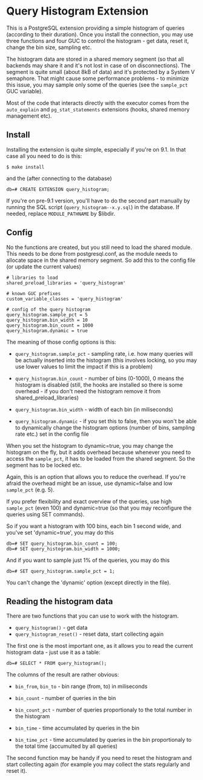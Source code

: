 Query Histogram Extension
=========================
This is a PostgreSQL extension providing a simple histogram of queries
(according to their duration). Once you install the connection, you
may use three functions and four GUC to control the histogram - get
data, reset it, change the bin size, sampling etc.

The histogram data are stored in a shared memory segment (so that all
backends may share it and it's not lost in case of on disconnections).
The segment is quite small (about 8kB of data) and it's protected by
a System V semaphore. That might cause some performance problems - to
minimize this issue, you may sample only some of the queries (see the
`sample_pct` GUC variable).

Most of the code that interacts directly with the executor comes from
the `auto_explain` and `pg_stat_statements` extensions (hooks, shared
memory management etc).


Install
-------
Installing the extension is quite simple, especially if you're on 9.1.
In that case all you need to do is this:

    $ make install

and the (after connecting to the database)

    db=# CREATE EXTENSION query_histogram;

If you're on pre-9.1 version, you'll have to do the second part manually
by running the SQL script (`query_histogram--x.y.sql`) in the database. If
needed, replace `MODULE_PATHNAME` by $libdir.


Config
------
No the functions are created, but you still need to load the shared
module. This needs to be done from postgresql.conf, as the module
needs to allocate space in the shared memory segment. So add this to
the config file (or update the current values)

    # libraries to load
    shared_preload_libraries = 'query_histogram'

    # known GUC prefixes
    custom_variable_classes = 'query_histogram'

    # config of the query histogram
    query_histogram.sample_pct = 5
    query_histogram.bin_width = 10
    query_histogram.bin_count = 1000
    query_histogram.dynamic = true

The meaning of those config options is this:

* `query_histogram.sample_pct` - sampling rate, i.e. how many
  queries will be actually inserted into the histogram (this
  involves locking, so you may use lower values to limit the
  impact if this is a problem)

* `query_histogram.bin_count` - number of bins (0-1000), 0 means
  the histogram is disabled (still, the hooks are installed
  so there is some overhead - if you don't need the histogram
  remove it from shared_preload_libraries)

* `query_histogram.bin_width` - width of each bin (in miliseconds)

* `query_histogram.dynamic` - if you set this to false, then you
  won't be able to dynamically change the histogram options
  (number of bins, sampling rate etc.) set in the config file

When you set the histogram to dynamic=true, you may change the
histogram on the fly, but it adds overhead because whenever you need
to access the `sample_pct`, it has to be loaded from the shared segment.
So the segment has to be locked etc.

Again, this is an option that allows you to reduce the overhead. If
you're afraid the overhead might be an issue, use dynamic=false and
low `sample_pct` (e.g. 5).

If you prefer flexibility and exact overview of the queries, use high
`sample_pct` (even 100) and dynamic=true (so that you may reconfigure
the queries using SET commands).

So if you want a histogram with 100 bins, each bin 1 second wide, and
you've set 'dynamic=true', you may do this

    db=# SET query_histogram.bin_count = 100;
    db=# SET query_histogram.bin_width = 1000;

And if you want to sample just 1% of the queries, you may do this

    db=# SET query_histogram.sample_pct = 1;

You can't change the 'dynamic' option (except directly in the file).


Reading the histogram data
--------------------------
There are two functions that you can use to work with the histogram.

* `query_histogram()`        - get data
* `query_histogram_reset()`  - reset data, start collecting again

The first one is the most important one, as it allows you to read the
current histogram data - just use it as a table:

    db=# SELECT * FROM query_histogram();

The columns of the result are rather obvious:

* `bin_from`, `bin_to` - bin range (from, to) in miliseconds

* `bin_count` - number of queries in the bin

* `bin_count_pct` - number of queries proportionaly to the total number
                     in the histogram
* `bin_time` - time accumulated by queries in the bin

* `bin_time_pct` - time accumulated by queries in the bin proportionaly
                    to the total time (accumulted by all queries)

The second function may be handy if you need to reset the histogram and
start collecting again (for example you may collect the stats regularly
and reset it).